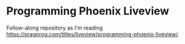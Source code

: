# Programming Phoenix Liveview

Follow-along repository as I'm reading <https://pragprog.com/titles/liveview/programming-phoenix-liveview/>.